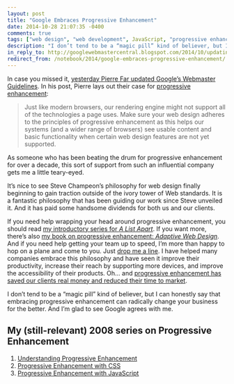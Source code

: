 ```yaml
---
layout: post
title: "Google Embraces Progressive Enhancement"
date: 2014-10-28 21:07:35 -0400
comments: true
tags: ["web design", "web development", JavaScript, "progressive enhancement"]
description: "I don’t tend to be a “magic pill” kind of believer, but I can honestly say that embracing progressive enhancement can radically change your business for the better. And I’m glad to see Google agrees with me."
in_reply_to: http://googlewebmastercentral.blogspot.com/2014/10/updating-our-technical-webmaster.html
redirect_from: /notebook/2014/google-embraces-progressive-enhancement/
---
```


In case you missed it, [yesterday Pierre Far updated Google’s Webmaster Guidelines](http://googlewebmastercentral.blogspot.com/2014/10/updating-our-technical-webmaster.html). In his post, Pierre lays out their case for [progressive enhancement](https://en.wikipedia.org/wiki/Progressive_enhancement):  

> Just like modern browsers, our rendering engine might not support all of the technologies a page uses. Make sure your web design adheres to the principles of progressive enhancement as this helps our systems (and a wider range of browsers) see usable content and basic functionality when certain web design features are not yet supported.

<!-- more -->

As someone who has been beating the drum for progressive enhancement for over a decade, this sort of support from such an influential company gets me a little teary-eyed.

It’s nice to see Steve Champeon’s philosophy for web design finally beginning to gain traction outside of the ivory tower of Web standards. It is a fantastic philosophy that has been guiding our work since Steve unveiled it. And it has paid some handsome dividends for both us and our clients.

If you need help wrapping your head around progressive enhancement, you should read [my introductory series for <cite>A List Apart</cite>](#fn-2014-10-28). If you want more, there’s also [my book on progressive enhancement: <cite>Adaptive Web Design</cite>](https://adaptivewebdesign.info). And if you need help getting your team up to speed, I’m more than happy to hop on a plane and come to you. Just [drop me a line](/contact/). I have helped many companies embrace this philosophy and have seen it improve their productivity, increase their reach by supporting more devices, and improve the accessibility of their products. Oh… and [progressive enhancement has saved our clients real money and reduced their time to market](http://blog.easy-designs.net/archives/the-true-cost-of-progressive-enhancement).

I don’t tend to be a “magic pill” kind of believer, but I can honestly say that embracing progressive enhancement can radically change your business for the better. And I’m glad to see Google agrees with me.

<h2 id="fn-2014-10-28">My (still-relevant) 2008 series on Progressive Enhancement</h2>

1. [Understanding Progressive Enhancement](http://www.alistapart.com/articles/understandingprogressiveenhancement/)
2. [Progressive Enhancement with CSS](http://www.alistapart.com/articles/progressiveenhancementwithcss/)
3. [Progressive Enhancement with JavaScript](http://www.alistapart.com/articles/progressiveenhancementwithjavascript/)
